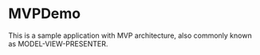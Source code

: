 # MVPDemo
This is a sample application with MVP architecture, also commonly known as MODEL-VIEW-PRESENTER.

